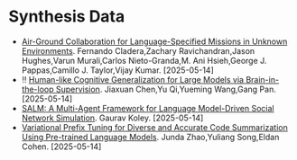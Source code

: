 # Synthesis Data
-  [Air-Ground Collaboration for Language-Specified Missions in Unknown Environments](http://arxiv.org/pdf/2505.09108v1). Fernando Cladera,Zachary Ravichandran,Jason Hughes,Varun Murali,Carlos Nieto-Granda,M. Ani Hsieh,George J. Pappas,Camillo J. Taylor,Vijay Kumar. [2025-05-14]
- ‼️ [Human-like Cognitive Generalization for Large Models via Brain-in-the-loop Supervision](http://arxiv.org/pdf/2505.09085v1). Jiaxuan Chen,Yu Qi,Yueming Wang,Gang Pan. [2025-05-14]
-  [SALM: A Multi-Agent Framework for Language Model-Driven Social Network Simulation](http://arxiv.org/pdf/2505.09081v1). Gaurav Koley. [2025-05-14]
-  [Variational Prefix Tuning for Diverse and Accurate Code Summarization Using Pre-trained Language Models](http://arxiv.org/pdf/2505.09062v1). Junda Zhao,Yuliang Song,Eldan Cohen. [2025-05-14]
